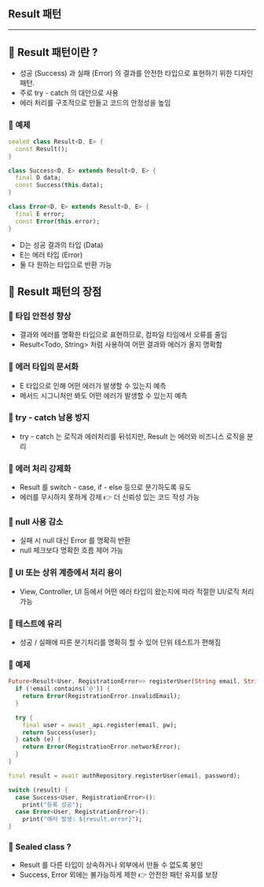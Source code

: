 ## Result 패턴

---

## 💎 Result 패턴이란 ?

- 성공 (Success) 과 실패 (Error) 의 결과를 안전한 타입으로 표현하기 위한 디자인 패턴.
- 주로 try - catch 의 대안으로 사용
- 에러 처리를 구조적으로 만들고 코드의 안정성을 높임

### 🔔 예제

```dart
sealed class Result<D, E> {
  const Result();
}

class Success<D, E> extends Result<D, E> {
  final D data;
  const Success(this.data);
}

class Error<D, E> extends Result<D, E> {
  final E error;
  const Error(this.error);
}
```

- D는 성공 결과의 타입 (Data)
- E는 에러 타입 (Error)
- 둘 다 원하는 타입으로 반환 가능

## 💎 Result 패턴의 장점

### 📝 타입 안전성 향상

- 결과와 에러를 명확한 타입으로 표현하므로, 컴파일 타임에서 오류를 줄임
- Result<Todo, String> 처럼 사용하여 어떤 결과와 에러가 올지 명확함

### 📝 에러 타입의 문서화

- E 타입으로 인해 어떤 에러가 발생할 수 있는지 예측
- 메서드 시그니처만 봐도 어떤 에러가 발생할 수 있는지 예측

### 📝 try - catch 남용 방지

- try - catch 는 로직과 에러처리를 뒤섞지만, Result 는 에러와 비즈니스 로직을 분리

### 📝 에러 처리 강제화

- Result 를 switch - case, if - else 등으로 분기하도록 유도
- 에러를 무시하지 못하게 강제 👉 더 신뢰성 있는 코드 작성 가능

### 📝 null 사용 감소

- 실패 시 null 대신 Error 를 명확히 반환
- null 체크보다 명확한 흐름 제어 가능

### 📝 UI 또는 상위 계층에서 처리 용이

- View, Controller, UI 등에서 어떤 에러 타입이 왔는지에 따라 적절한 UI/로직 처리 가능

### 📝 테스트에 유리

- 성공 / 실패에 따른 분기처리를 명확히 할 수 있어 단위 테스트가 편해짐

### 🔔 예제

```dart
Future<Result<User, RegistrationError>> registerUser(String email, String pw) async {
  if (!email.contains('@')) {
    return Error(RegistrationError.invalidEmail);
  }

  try {
    final user = await _api.register(email, pw);
    return Success(user);
  } catch (e) {
    return Error(RegistrationError.networkError);
  }
}

final result = await authRepository.registerUser(email, password);

switch (result) {
  case Success<User, RegistrationError>():
    print("등록 성공");
  case Error<User, RegistrationError>():
    print("에러 발생: ${result.error}");
}
```

### 🔎 Sealed class ?

- Result 를 다른 타입이 상속하거나 외부에서 만들 수 없도록 봉인
- Success, Error 외에는 불가능하게 제한 👉 안전한 패턴 유지를 보장